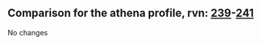 ## Comparison for the athena profile, rvn: [239](https://github.com/PRO100KatYT/FortniteProfileRevisions/tree/main/profiles/athena/239%20athena.json)-[241](https://github.com/PRO100KatYT/FortniteProfileRevisions/tree/main/profiles/athena/241%20athena.json)

No changes
